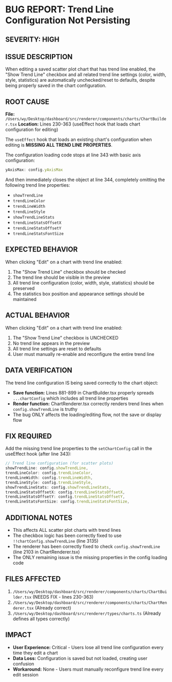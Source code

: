 # BUG REPORT: Trend Line Configuration Not Persisting

## SEVERITY: HIGH

## ISSUE DESCRIPTION
When editing a saved scatter plot chart that has trend line enabled, the "Show Trend Line" checkbox and all related trend line settings (color, width, style, statistics) are automatically unchecked/reset to defaults, despite being properly saved in the chart configuration.

## ROOT CAUSE
**File:** `/Users/wy/Desktop/dashboard/src/renderer/components/charts/ChartBuilder.tsx`
**Location:** Lines 230-363 (useEffect hook that loads chart configuration for editing)

The `useEffect` hook that loads an existing chart's configuration when editing is **MISSING ALL TREND LINE PROPERTIES**.

The configuration loading code stops at line 343 with basic axis configuration:
```typescript
yAxisMax: config.yAxisMax
```

And then immediately closes the object at line 344, completely omitting the following trend line properties:
- `showTrendLine`
- `trendLineColor`
- `trendLineWidth`
- `trendLineStyle`
- `showTrendLineStats`
- `trendLineStatsOffsetX`
- `trendLineStatsOffsetY`
- `trendLineStatsFontSize`

## EXPECTED BEHAVIOR
When clicking "Edit" on a chart with trend line enabled:
1. The "Show Trend Line" checkbox should be checked
2. The trend line should be visible in the preview
3. All trend line configuration (color, width, style, statistics) should be preserved
4. The statistics box position and appearance settings should be maintained

## ACTUAL BEHAVIOR
When clicking "Edit" on a chart with trend line enabled:
1. The "Show Trend Line" checkbox is UNCHECKED
2. No trend line appears in the preview
3. All trend line settings are reset to defaults
4. User must manually re-enable and reconfigure the entire trend line

## DATA VERIFICATION
The trend line configuration IS being saved correctly to the chart object:
- **Save function:** Lines 881-899 in ChartBuilder.tsx properly spreads `...chartConfig` which includes all trend line properties
- **Render function:** ChartRenderer.tsx correctly renders trend lines when `config.showTrendLine` is truthy
- The bug ONLY affects the loading/editing flow, not the save or display flow

## FIX REQUIRED
Add the missing trend line properties to the `setChartConfig` call in the useEffect hook (after line 343):

```typescript
// Trend line configuration (for scatter plots)
showTrendLine: config.showTrendLine,
trendLineColor: config.trendLineColor,
trendLineWidth: config.trendLineWidth,
trendLineStyle: config.trendLineStyle,
showTrendLineStats: config.showTrendLineStats,
trendLineStatsOffsetX: config.trendLineStatsOffsetX,
trendLineStatsOffsetY: config.trendLineStatsOffsetY,
trendLineStatsFontSize: config.trendLineStatsFontSize,
```

## ADDITIONAL NOTES
- This affects ALL scatter plot charts with trend lines
- The checkbox logic has been correctly fixed to use `!!chartConfig.showTrendLine` (line 3135)
- The renderer has been correctly fixed to check `config.showTrendLine` (line 2103 in ChartRenderer.tsx)
- The ONLY remaining issue is the missing properties in the config loading code

## FILES AFFECTED
1. `/Users/wy/Desktop/dashboard/src/renderer/components/charts/ChartBuilder.tsx` (NEEDS FIX - lines 230-363)
2. `/Users/wy/Desktop/dashboard/src/renderer/components/charts/ChartRenderer.tsx` (Already correct)
3. `/Users/wy/Desktop/dashboard/src/renderer/types/charts.ts` (Already defines all types correctly)

## IMPACT
- **User Experience:** Critical - Users lose all trend line configuration every time they edit a chart
- **Data Loss:** Configuration is saved but not loaded, creating user confusion
- **Workaround:** None - Users must manually reconfigure trend line every edit session
